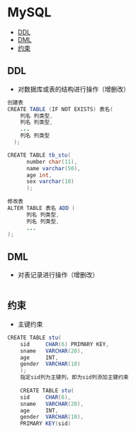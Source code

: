 # MySQL
   - [DDL](#ddl)
   - [DML](#dml)
   - [约束](#约束)


## DDL
* 对数据库或表的结构进行操作（增删改）
```java
创建表
CREATE TABLE (IF NOT EXISTS) 表名(
    列名 列类型,
    列名 列类型,
    ...
    列名 列类型
  );

CREATE TABLE tb_stu(
      number char(11), 
      name varchar(50), 
      age int, 
      sex varchar(10)
      );
      
修改表
ALTER TABLE 表名 ADD (
      列名 列类型,
      列名 列类型,
      ...
);
```

## DML
* 对表记录进行操作（增删改）
```java

```

## 约束
* 主键约束
```java
CREATE TABLE stu(
	sid	    CHAR(6) PRIMARY KEY,
	sname	VARCHAR(20),
	age		INT,
	gender	VARCHAR(10) 
    );
    指定sid列为主键列，即为sid列添加主键约束
   
    CREATE TABLE stu(
	sid	    CHAR(6),
	sname	VARCHAR(20),
	age		INT,
	gender	VARCHAR(10),
	PRIMARY KEY(sid)
```
